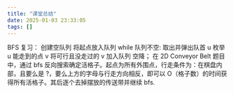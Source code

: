 ```yaml
---
title: "课堂总结"
date: 2025-01-03 23:33:05
tags: []
---
```

BFS 复习：
创建空队列
将起点放入队列
while 队列不空:
    取出并弹出队首 u
    枚举 u 能走到的点 v
        将可行且没走过的 v 加入队列
空降；
在 2D Conveyor Belt 题目中，通过 bfs 反向搜索确定活格子。起点为所有外围点，行走条件为：在棋盘内部，且要么是 ?，要么上方的字母与行走方向相反，即可以 O（格子数）的时间获得所有活格子。其后逐个去掉摆放的传送带并继续 bfs.

